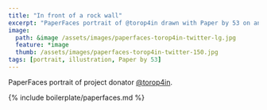 ```yaml
---
title: "In front of a rock wall"
excerpt: "PaperFaces portrait of @torop4in drawn with Paper by 53 on an iPad."
image: 
  path: &image /assets/images/paperfaces-torop4in-twitter-lg.jpg 
  feature: *image
  thumb: /assets/images/paperfaces-torop4in-twitter-150.jpg
tags: [portrait, illustration, Paper by 53]
---
```


PaperFaces portrait of project donator [@torop4in](http://twitter.com/torop4in).

{% include boilerplate/paperfaces.md %}